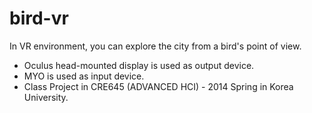 # bird-vr
In VR environment, you can explore the city from a bird's point of view.
- Oculus head-mounted display is used as output device. 
- MYO is used as input device.
- Class Project in CRE645 (ADVANCED HCI) - 2014 Spring in Korea University. 
